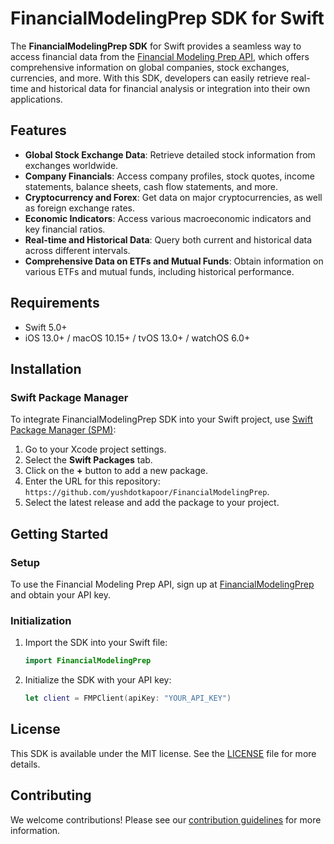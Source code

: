 # FinancialModelingPrep SDK for Swift

The **FinancialModelingPrep SDK** for Swift provides a seamless way to access financial data from the [Financial Modeling Prep API](https://financialmodelingprep.com/), which offers comprehensive information on global companies, stock exchanges, currencies, and more. With this SDK, developers can easily retrieve real-time and historical data for financial analysis or integration into their own applications.

## Features

- **Global Stock Exchange Data**: Retrieve detailed stock information from exchanges worldwide.
- **Company Financials**: Access company profiles, stock quotes, income statements, balance sheets, cash flow statements, and more.
- **Cryptocurrency and Forex**: Get data on major cryptocurrencies, as well as foreign exchange rates.
- **Economic Indicators**: Access various macroeconomic indicators and key financial ratios.
- **Real-time and Historical Data**: Query both current and historical data across different intervals.
- **Comprehensive Data on ETFs and Mutual Funds**: Obtain information on various ETFs and mutual funds, including historical performance.

## Requirements

- Swift 5.0+
- iOS 13.0+ / macOS 10.15+ / tvOS 13.0+ / watchOS 6.0+

## Installation

### Swift Package Manager

To integrate FinancialModelingPrep SDK into your Swift project, use [Swift Package Manager (SPM)](https://swift.org/package-manager/):

1. Go to your Xcode project settings.
2. Select the **Swift Packages** tab.
3. Click on the **+** button to add a new package.
4. Enter the URL for this repository: `https://github.com/yushdotkapoor/FinancialModelingPrep`.
5. Select the latest release and add the package to your project.

## Getting Started

### Setup

To use the Financial Modeling Prep API, sign up at [FinancialModelingPrep](https://financialmodelingprep.com/) and obtain your API key.

### Initialization

1. Import the SDK into your Swift file:

   ```swift
   import FinancialModelingPrep
   ```

2. Initialize the SDK with your API key:

   ```swift
   let client = FMPClient(apiKey: "YOUR_API_KEY")
   ```

## License

This SDK is available under the MIT license. See the [LICENSE](./LICENSE) file for more details.

## Contributing

We welcome contributions! Please see our [contribution guidelines](./CONTRIBUTING.md) for more information.
